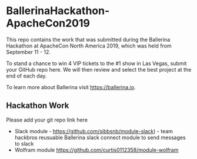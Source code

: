 # BallerinaHackathon-ApacheCon2019

This repo contains the work that was submitted during the Ballerina Hackathon at ApacheCon North America 2019, which was held from September 11 - 12.

To stand a chance to win 4 VIP tickets to the #1 show in Las Vegas, submit your GitHub repo here. We will then review and select the best project at the end of each day.

To learn more about Ballerina visit https://ballerina.io.

## Hackathon Work

Please add your git repo link here

- Slack module - https://github.com/sibbsnb/module-slack) - team hackbros
  reusuable Ballerina slack connect module to send messages to slack
- Wolfram module https://github.com/curtis0112358/module-wolfram
